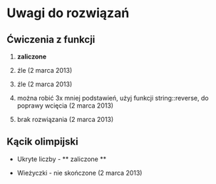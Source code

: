 # Uwagi do rozwiązań

## Ćwiczenia z funkcji

1. **zaliczone**

2. źle (2 marca 2013)

3. źle (2 marca 2013)

4. można robić 3x mniej podstawień, użyj funkcji string::reverse, do poprawy wcięcia (2 marca 2013)

5. brak rozwiązania (2 marca 2013)

## Kącik olimpijski

* Ukryte liczby - ** zaliczone **

* Wieżyczki - nie skończone (2 marca 2013)
